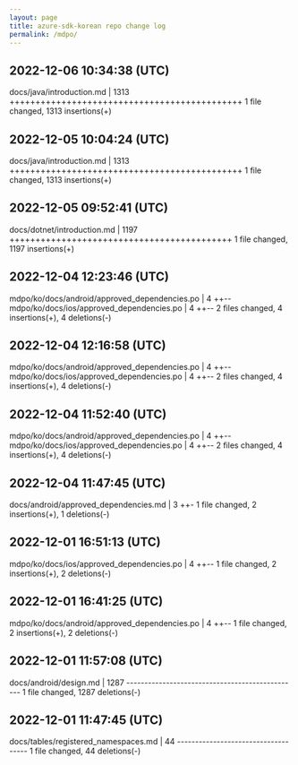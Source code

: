 ```yaml
---
layout: page
title: azure-sdk-korean repo change log
permalink: /mdpo/
---
```

  
2022-12-06 10:34:38 (UTC)
----------
docs/java/introduction.md | 1313 +++++++++++++++++++++++++++++++++++++++++++++ 1 file changed, 1313 insertions(+)
  
  
2022-12-05 10:04:24 (UTC)
----------
docs/java/introduction.md | 1313 +++++++++++++++++++++++++++++++++++++++++++++ 1 file changed, 1313 insertions(+)
  
  
2022-12-05 09:52:41 (UTC)
----------
docs/dotnet/introduction.md | 1197 +++++++++++++++++++++++++++++++++++++++++++ 1 file changed, 1197 insertions(+)
    

2022-12-04 12:23:46 (UTC)
----------
mdpo/ko/docs/android/approved_dependencies.po | 4 ++-- mdpo/ko/docs/ios/approved_dependencies.po | 4 ++-- 2 files changed, 4 insertions(+), 4 deletions(-)
  
  
2022-12-04 12:16:58 (UTC)
----------
mdpo/ko/docs/android/approved_dependencies.po | 4 ++-- mdpo/ko/docs/ios/approved_dependencies.po | 4 ++-- 2 files changed, 4 insertions(+), 4 deletions(-)
  
  
2022-12-04 11:52:40 (UTC)
----------
mdpo/ko/docs/android/approved_dependencies.po | 4 ++-- mdpo/ko/docs/ios/approved_dependencies.po | 4 ++-- 2 files changed, 4 insertions(+), 4 deletions(-)


2022-12-04 11:47:45 (UTC)
----------
docs/android/approved_dependencies.md | 3 ++- 1 file changed, 2 insertions(+), 1 deletions(-)


2022-12-01 16:51:13 (UTC)
----------
mdpo/ko/docs/ios/approved_dependencies.po | 4 ++-- 1 file changed, 2 insertions(+), 2 deletions(-)
  
  
2022-12-01 16:41:25 (UTC)
----------
mdpo/ko/docs/android/approved_dependencies.po | 4 ++-- 1 file changed, 2 insertions(+), 2 deletions(-)
  
  
2022-12-01 11:57:08 (UTC)
----------
docs/android/design.md | 1287 ------------------------------------------------ 1 file changed, 1287 deletions(-)
  
  
2022-12-01 11:47:45 (UTC)
----------
docs/tables/registered_namespaces.md | 44 ------------------------------------ 1 file changed, 44 deletions(-)
  
